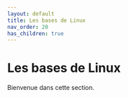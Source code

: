 ```yaml
---
layout: default
title: Les bases de Linux
nav_order: 20
has_children: true
---
```


# Les bases de Linux

Bienvenue dans cette section.
